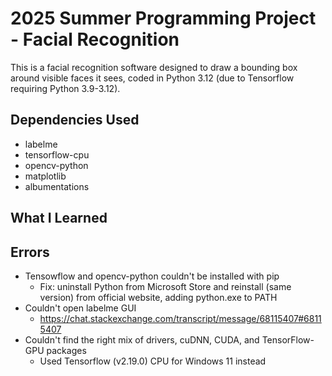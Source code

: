 # 2025 Summer Programming Project - Facial Recognition

This is a facial recognition software designed to draw a bounding box around visible faces it sees, coded in Python 3.12 (due to Tensorflow requiring Python 3.9-3.12).

## Dependencies Used

 - labelme
 - tensorflow-cpu
 - opencv-python
 - matplotlib
 - albumentations

## What I Learned

## Errors

 - Tensowflow and opencv-python couldn't be installed with pip
   - Fix: uninstall Python from Microsoft Store and reinstall (same version) from official website, adding python.exe to PATH
 - Couldn't open labelme GUI
   - https://chat.stackexchange.com/transcript/message/68115407#68115407
 - Couldn't find the right mix of drivers, cuDNN, CUDA, and TensorFlow-GPU packages
   - Used Tensorflow (v2.19.0) CPU for Windows 11 instead